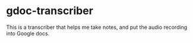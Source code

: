 # gdoc-transcriber

This is a transcriber that helps me take notes, and put the audio recording into Google docs.